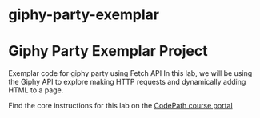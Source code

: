 # giphy-party-exemplar

# Giphy Party Exemplar Project
Exemplar code for giphy party using Fetch API
In this lab, we will be using the Giphy API to explore making HTTP requests and dynamically adding HTML to a page.

Find the core instructions for this lab on the [CodePath course portal](https://courses.codepath.org/courses/summer_internship_for_tech_excellence/unit/3#!lab)
